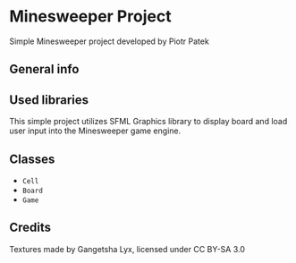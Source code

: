 # Minesweeper Project
Simple Minesweeper project developed by Piotr Patek

## General info
## Used libraries
This simple project utilizes SFML Graphics library to display board and load user input into the Minesweeper game engine.

## Classes
* `Cell`
* `Board`
* `Game`

## Credits
Textures made by Gangetsha Lyx, licensed under CC BY-SA 3.0